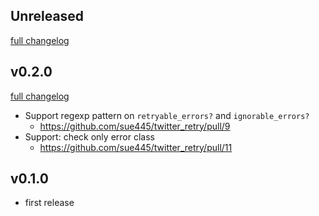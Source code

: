 ## Unreleased
[full changelog](https://github.com/sue445/twitter_retry/compare/v0.2.0...master)

## v0.2.0
[full changelog](https://github.com/sue445/twitter_retry/compare/v0.1.0...v0.2.0)

* Support regexp pattern on `retryable_errors?` and `ignorable_errors?`
  * https://github.com/sue445/twitter_retry/pull/9
* Support: check only error class
  * https://github.com/sue445/twitter_retry/pull/11

## v0.1.0
* first release
